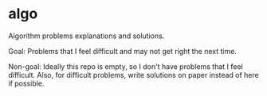 # algo

Algorithm problems explanations and solutions.

Goal: Problems that I feel difficult and may not get right the next time.

Non-goal: Ideally this repo is empty, so I don't have problems that I feel difficult. Also, for difficult problems, write solutions on paper instead of here if possible.